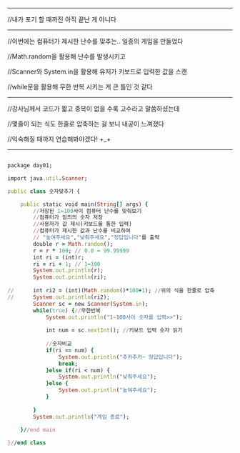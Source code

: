 ***
//내가 포기 할 때까진 아직 끝난 게 아니다
***

//이번에는 컴퓨터가 제시한 난수를 맞추는.. 일종의 게임을 만들었다

//Math.random을 활용해 난수를 발생시키고

//Scanner와 System.in을 활용해 유저가 키보드로 입력한 값을 스캔

//while문을 활용해 무한 반복 시키는 게 큰 틀인 것 같다

***

//강사님께서 코드가 짧고 중복이 없을 수록 고수라고 말씀하셨는데

//몇줄이 되는 식도 한줄로 압축하는 걸 보니 내공이 느껴졌다

//익숙해질 때까지 연습해봐야겠다! +_+

***
```ruby

package day01;

import java.util.Scanner;

public class 숫자맞추기 {

	public static void main(String[] args) {
		//저장된 1~100사이 컴퓨터 난수를 맞춰보기
		//컴퓨터가 임의의 숫자 저장
		//사용자가 값 제시(키보드를 통한 입력)
		//컴퓨터가 제시한 값과 난수를 비교하여
		// "높여주세요","낮춰주세요","정답입니다"를 출력
		double r = Math.random();
		r = r * 100; // 0.0 ~ 99.99999
		int ri = (int)r;
		ri = ri + 1; // 1~100
		System.out.println(r);
		System.out.println(ri);
		
//		int ri2 = (int)(Math.random()*100+1); //위의 식을 한줄로 압축
//		System.out.println(ri2);
		Scanner sc = new Scanner(System.in);
		while(true) {//무한반복
			System.out.println("1~100사이 숫자를 입력>>");
			
			int num = sc.nextInt(); //키보드 입력 숫자 읽기
			
			//숫자비교
			if(ri == num) {
				System.out.println("추카추카~ 정답입니다");
				break;
			}else if(ri < num) {
				System.out.println("낮춰주세요");
			}else {
				System.out.println("높여주세요");
			}
			
		}	
		System.out.println("게임 종료");
		
	}//end main

}//end class

```

